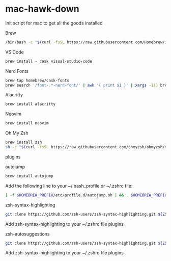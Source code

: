 # mac-hawk-down
Init script for mac to get all the goods installed

Brew
```bash
/bin/bash -c "$(curl -fsSL https://raw.githubusercontent.com/Homebrew/install/HEAD/install.sh)"
```

VS Code
```bash
brew install - cask visual-studio-code
```

Nerd Fonts
```bash
brew tap homebrew/cask-fonts
brew search '/font-.*-nerd-font/' | awk '{ print $1 }' | xargs -I{} brew install - cask {} || true
```

Alacritty
```bash
brew install alacritty
```

Neovim
```bash
brew install neovim
```

Oh My Zsh
```bash
brew install zsh
sh -c "$(curl -fsSL https://raw.githubusercontent.com/ohmyzsh/ohmyzsh/master/tools/install.sh)"
```
plugins

autojump
```bash
brew install autojump
```
Add the following line to your ~/.bash_profile or ~/.zshrc file:
```bash
[ -f $HOMEBREW_PREFIX/etc/profile.d/autojump.sh ] && . $HOMEBREW_PREFIX/etc/profile.d/autojump.sh
```

zsh-syntax-highlighting
```bash
git clone https://github.com/zsh-users/zsh-syntax-highlighting.git ${ZSH_CUSTOM:-~/.oh-my-zsh/custom}/plugins/zsh-syntax-highlighting
```
Add zsh-syntax-highlighting to your ~/.zshrc file plugins

zsh-autosuggestions
```bash
git clone https://github.com/zsh-users/zsh-syntax-highlighting.git ${ZSH_CUSTOM:-~/.oh-my-zsh/custom}/plugins/zsh-syntax-highlighting
```
Add zsh-syntax-highlighting to your ~/.zshrc file plugins
